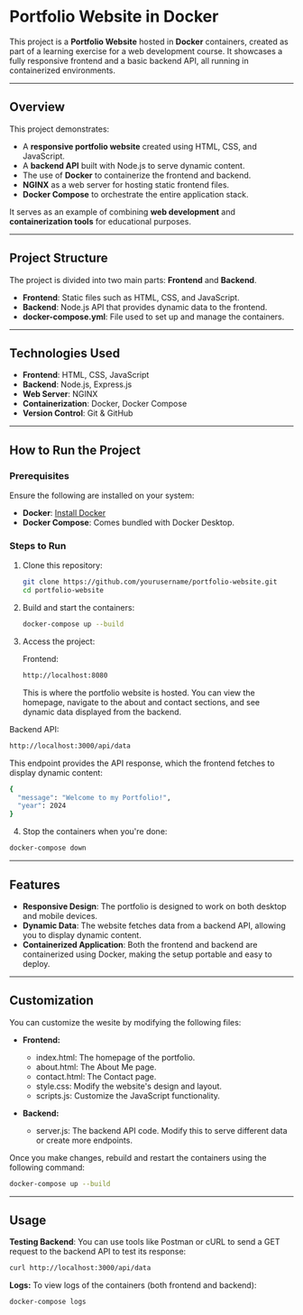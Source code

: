 # Portfolio Website in Docker

This project is a **Portfolio Website** hosted in **Docker** containers, created as part of a learning exercise for a web development course. It showcases a fully responsive frontend and a basic backend API, all running in containerized environments.

---

## Overview

This project demonstrates:
- A **responsive portfolio website** created using HTML, CSS, and JavaScript.
- A **backend API** built with Node.js to serve dynamic content.
- The use of **Docker** to containerize the frontend and backend.
- **NGINX** as a web server for hosting static frontend files.
- **Docker Compose** to orchestrate the entire application stack.

It serves as an example of combining **web development** and **containerization tools** for educational purposes.

---

## Project Structure

The project is divided into two main parts: **Frontend** and **Backend**.


- **Frontend**: Static files such as HTML, CSS, and JavaScript.
- **Backend**: Node.js API that provides dynamic data to the frontend.
- **docker-compose.yml**: File used to set up and manage the containers.

---

## Technologies Used

- **Frontend**: HTML, CSS, JavaScript
- **Backend**: Node.js, Express.js
- **Web Server**: NGINX
- **Containerization**: Docker, Docker Compose
- **Version Control**: Git & GitHub

---

## How to Run the Project

### Prerequisites

Ensure the following are installed on your system:
- **Docker**: [Install Docker](https://www.docker.com/get-started)
- **Docker Compose**: Comes bundled with Docker Desktop.

### Steps to Run

1. Clone this repository:
   ```bash
   git clone https://github.com/yourusername/portfolio-website.git
   cd portfolio-website
2. Build and start the containers:
    ```bash
    docker-compose up --build
3. Access the project:

    Frontend:
    ```bash
    http://localhost:8080
    ```
    This is where the portfolio website is hosted. You can view  the homepage, navigate to the about and contact sections, and see dynamic data displayed from the backend.

Backend API: 
```bash
http://localhost:3000/api/data
```
This endpoint provides the API response, which the frontend fetches to display dynamic content:
```bash
{
  "message": "Welcome to my Portfolio!",
  "year": 2024
}
```

4. Stop the containers when you're done:
  ```bash
  docker-compose down
  ```
---
 ## Features
- **Responsive Design**: The portfolio is designed to work on both desktop and mobile devices.
- **Dynamic Data**: The website fetches data from a backend API, allowing you to display dynamic content.
- **Containerized Application**: Both the frontend and backend are containerized using Docker, making the setup portable and easy to deploy.
---

## Customization 
You can customize the wesite by modifying the following files:

- **Frontend:**

  - index.html: The homepage of the portfolio.
  - about.html: The About Me page.
  - contact.html: The Contact page.
  - style.css: Modify the website's design and layout.
  - scripts.js: Customize the JavaScript functionality.

- **Backend:**

  - server.js: The backend API code. Modify this to serve different data or create more endpoints.

Once you make changes, rebuild and restart the containers using the following command:
```bash
docker-compose up --build
```
---
## Usage
**Testing Backend**: You can use tools like Postman or cURL to send a GET request to the backend API to test its response:
```bash
curl http://localhost:3000/api/data
```
**Logs:** To view logs of the containers (both frontend and backend):
```bash
docker-compose logs
```

